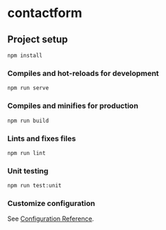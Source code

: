 # contactform

## Project setup
```
npm install
```

### Compiles and hot-reloads for development
```
npm run serve
```

### Compiles and minifies for production
```
npm run build
```

### Lints and fixes files
```
npm run lint
```
### Unit testing
```
npm run test:unit

```
### Customize configuration
See [Configuration Reference](https://cli.vuejs.org/config/).
